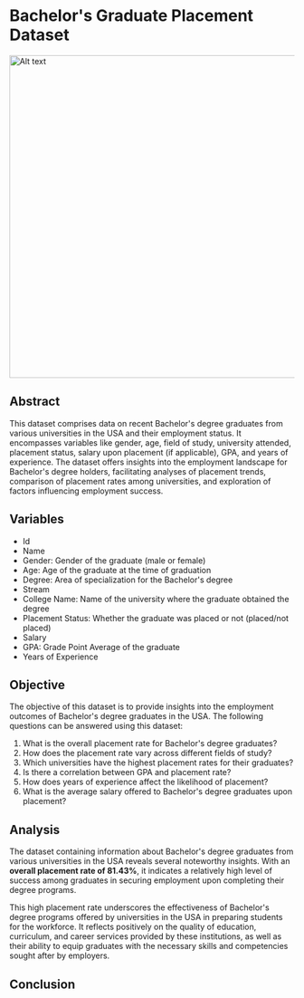 # Bachelor's Graduate Placement Dataset
<img src="https://sp-ao.shortpixel.ai/client/to_webp,q_glossy,ret_img,w_1024/https://host-students.com/app/uploads/2023/05/2-6.jpg" alt="Alt text" width="570"/>

## Abstract
This dataset comprises data on recent Bachelor's degree graduates from various universities in the USA and their employment status. It encompasses variables like gender, age, field of study, university attended, placement status, salary upon placement (if applicable), GPA, and years of experience. The dataset offers insights into the employment landscape for Bachelor's degree holders, facilitating analyses of placement trends, comparison of placement rates among universities, and exploration of factors influencing employment success.

## Variables
- Id
- Name
- Gender: Gender of the graduate (male or female)
- Age: Age of the graduate at the time of graduation
- Degree: Area of specialization for the Bachelor's degree
- Stream
- College Name: Name of the university where the graduate obtained the degree
- Placement Status: Whether the graduate was placed or not (placed/not placed)
- Salary 
- GPA: Grade Point Average of the graduate
- Years of Experience

## Objective
The objective of this dataset is to provide insights into the employment outcomes of Bachelor's degree graduates in the USA. The following questions can be answered using this dataset:

1. What is the overall placement rate for Bachelor's degree graduates?
2. How does the placement rate vary across different fields of study?
3. Which universities have the highest placement rates for their graduates?
4. Is there a correlation between GPA and placement rate?
5. How does years of experience affect the likelihood of placement?
6. What is the average salary offered to Bachelor's degree graduates upon placement?

## Analysis

The dataset containing information about Bachelor's degree graduates from various universities in the USA reveals several noteworthy insights. With an **overall placement rate of 81.43%**, it indicates a relatively high level of success among graduates in securing employment upon completing their degree programs.

This high placement rate underscores the effectiveness of Bachelor's degree programs offered by universities in the USA in preparing students for the workforce. It reflects positively on the quality of education, curriculum, and career services provided by these institutions, as well as their ability to equip graduates with the necessary skills and competencies sought after by employers.

## Conclusion

